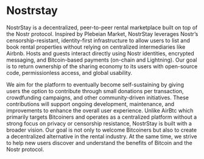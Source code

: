 # Nostrstay
NostrStay is a decentralized, peer-to-peer rental marketplace built on top of the Nostr protocol. Inspired by Plebeian Market, NostrStay leverages Nostr’s censorship-resistant, identity-first infrastructure to allow users to list and book rental properties without relying on centralized intermediaries like Airbnb. Hosts and guests interact directly using Nostr identities, encrypted messaging, and Bitcoin-based payments (on-chain and Lightning). Our goal is to return ownership of the sharing economy to its users with open-source code, permissionless access, and global usability.

We aim for the platform to eventually become self-sustaining by giving users the option to contribute through small donations per transaction, crowdfunding campaigns, and other community-driven initiatives. These contributions will support ongoing development, maintenance, and improvements to enhance the overall user experience.
Unlike AirBtc which primarily targets Bitcoiners and operates as a centralized platform without a strong focus on privacy or censorship resistance, NostrStay is built with a broader vision. Our goal is not only to welcome Bitcoiners but also to create a decentralized alternative in the rental industry. At the same time, we strive to help new users discover and understand the benefits of Bitcoin and the Nostr protocol.
